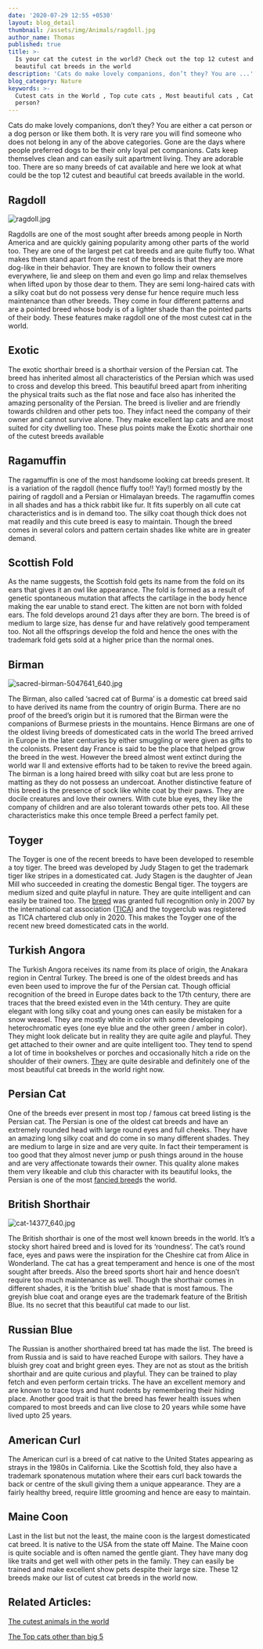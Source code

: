 ```yaml
---
date: '2020-07-29 12:55 +0530'
layout: blog_detail
thumbnail: /assets/img/Animals/ragdoll.jpg
author_name: Thomas
published: true
title: >-
  Is your cat the cutest in the world? Check out the top 12 cutest and most
  beautiful cat breeds in the world
description: 'Cats do make lovely companions, don’t they? You are ...'
blog_category: Nature
keywords: >-
  Cutest cats in the World , Top cute cats , Most beautiful cats , Cat or dog
  person?
---
```


Cats do make lovely companions, don’t they? You are either a cat person or a dog person or like them both. It is very rare you will find someone who does not belong in any of the above categories. Gone are the days where people preferred dogs to be their only loyal pet companions. Cats keep themselves clean and can easily suit apartment living. They are adorable too. There are so many breeds of cat available and here we look at what could be the top 12 cutest and beautiful cat breeds available in the world.

## Ragdoll
![ragdoll.jpg]({{site.baseurl}}/assets/img/Animals/ragdoll.jpg)

Ragdolls are one of the most sought after breeds among people in North America and are quickly gaining popularity among other parts of the world too. They are one of the largest pet cat breeds and are quite fluffy too. What makes them stand apart from the rest of the breeds is that they are more dog-like in their behavior. They are known to follow their owners everywhere, lie and sleep on them and even go limp and relax themselves when lifted upon by those dear to them. They are semi long-haired cats with a silky coat but do not possess very dense fur hence require much less maintenance than other breeds.  They come in four different patterns and are a pointed breed whose body is of a lighter shade than the pointed parts of their body. These features make ragdoll one of the most cutest cat in the world.

## Exotic
The exotic shorthair breed is a shorthair version of the Persian cat. The breed has inherited almost all characteristics of the Persian which was used to cross and develop this breed. This beautiful breed apart from inheriting the physical traits such as the flat nose and face also has inherited the amazing personality of the Persian. The breed is livelier and are friendly towards children and other pets too. They infact need the company of their owner and cannot survive alone. They make excellent lap cats and are most suited for city dwelling too. These plus points make the Exotic shorthair one of the cutest breeds available

## Ragamuffin
The ragamuffin is one of the most handsome looking cat breeds present. It is a variation of the ragdoll (hence fluffy too!! Yay!) formed mostly by the pairing of ragdoll and a Persian or Himalayan breeds. The ragamuffin comes in all shades and has a thick rabbit like fur. It fits superbly on all cute cat characteristics and is in demand too. The silky coat though thick does not mat readily and this cute breed is easy to maintain. Though the breed comes in several colors and pattern certain shades like white are in greater demand.

## Scottish Fold
As the name suggests, the Scottish fold gets its name from the fold on its ears that gives it an owl like appearance. The fold is formed as a result of genetic spontaneous mutation that affects the cartilage in the body hence making the ear unable to stand erect. The kitten are not born with folded ears. The fold develops around 21 days after they are born. The breed is of medium to large size, has dense fur and have relatively good temperament too. Not all the offsprings develop the fold and hence the ones with the trademark fold gets sold at a higher price than the normal ones.

## Birman
![sacred-birman-5047641_640.jpg]({{site.baseurl}}/assets/img/Animals/sacred-birman-5047641_640.jpg)

The Birman, also called ‘sacred cat of Burma’ is a domestic cat breed said to have derived its name from the country of origin Burma. There are no proof of the breed’s origin but it is rumored that the Birman were the companions of Burmese priests in the mountains. Hence Birmans are one of the oldest living breeds of domesticated cats in the world
The breed arrived in Europe in the later centuries by either smuggling or were given as gifts to the colonists. Present day France is said to be the place that helped grow the breed in the west. However the breed almost went extinct during the world war II and extensive efforts had to be taken to revive the breed again. The birman is a long haired breed with silky coat but are less prone to matting as they do not possess an undercoat. Another distinctive feature of this breed is the presence of sock like white coat by their paws. They are docile creatures and love their owners. With cute blue eyes, they like the company of children and are also tolerant towards other pets too. All these characteristics make this once temple Breed a perfect family pet.

## Toyger
The Toyger is one of the recent breeds to have been developed to resemble a toy tiger. The breed was developed by Judy Stagen to get the trademark tiger like stripes in a domesticated cat. Judy Stagen is the daughter of Jean Mill who succeeded in creating the domestic Bengal tiger. The toygers are medium sized and quite playful in nature. They are quite intelligent and can easily be trained too. The [breed](http://www.toygerfrance.com/toyger-club.html/) was granted full recognition only in 2007 by the international cat association ([TICA](https://tica.org/)) and the toygerclub was registered as TICA chartered club only in 2020. This makes the Toyger one of the recent new breed domesticated cats in the world.

## Turkish Angora
The Turkish Angora receives its name from its place of origin, the Anakara region in Central Turkey. The breed is one of the oldest breeds and has even been used to improve the fur of the Persian cat. Though official recognition of the breed in Europe dates back to the 17th century, there are traces that the breed existed even in the 14th century. They are quite elegant with long silky coat and young ones can easily be mistaken for a snow weasel. They are mostly white in color with some developing heterochromatic eyes (one eye blue and the other green / amber in color). They might look delicate but in reality they are quite agile and playful. They get attached to their owner and are quite intelligent too.  They tend to spend a lot of time in bookshelves or porches and occasionally hitch a ride on the shoulder of their owners. [They](https://cfa.org/turkish-angora/) are quite desirable  and definitely one of the most beautiful cat breeds in the world right now.

## Persian Cat
One of the breeds ever present in most top / famous cat breed listing is the Persian cat. The Persian is one of the oldest cat breeds and have an extremely rounded head with large round eyes and full cheeks. They have an amazing long silky coat and do come in so many different shades. They are medium to large in size and are very quite. In fact their temperament is too good that they almost never jump or push things around in the house and are very affectionate towards their owner. This quality alone makes them very likeable and club this character with its beautiful looks, the Persian is one of the most [fancied breed](https://cfa.org/persian/in)s the world.


## British Shorthair
![cat-14377_640.jpg]({{site.baseurl}}/assets/img/Animals/cat-14377_640.jpg)

The British shorthair is one of the most well known breeds in the world. It’s a stocky short haired breed and is loved for its ‘roundness’. The cat’s round face, eyes and paws were the inspiration for the Cheshire cat from Alice in Wonderland. The cat has a great temperament and hence is one of the most sought after breeds.  Also the breed sports short hair and hence doesn’t require too much maintenance as well. Though the shorthair comes in different shades, it is the ‘british blue’ shade that is most famous. The greyish blue coat and orange eyes are the trademark feature of the British Blue. Its no secret that this beautiful cat made to our list.

## Russian Blue
The Russian is another shorthaired breed tat has made the list. The breed is from Russia and is said to have reached Europe with sailors. They have a bluish grey coat and bright green eyes. They are not as stout as the british shorthair and are quite curious and playful. They can be trained to play fetch and even perform certain tricks. The have an excellent memory and are known to trace toys and hunt rodents by remembering their hiding place. Another good trait is that the breed has fewer health issues when compared to most breeds and can live close to 20 years while some have lived upto 25 years.

## American Curl
The American curl is a breed of cat native to the United States appearing as strays in the 1980s in California. Like the Scottish fold, they also have a trademark sponatenous mutation where their ears curl back towards the back or centre of the skull giving them a unique appearance. They are a fairly healthy breed, require little grooming and hence are easy to maintain. 

## Maine Coon
Last in the list but not the least, the maine coon is the largest domesticated cat breed. It is native to the USA from the state off Maine. The Maine coon is quite sociable and is often named the gentle giant. They have many dog like traits and get well with other pets in the family. They can easily be trained and make excellent show pets despite their large size.  These 12 breeds make our list of cutest cat breeds in the world now.

## Related Articles: 
[The cutest animals in the world](https://www.toknowisgood.com/2019/02/12/top-six-cutest-animals-in-the-world.html)

[The Top cats other than big 5](https://www.toknowisgood.com/2018/10/27/wild-cats.html)
